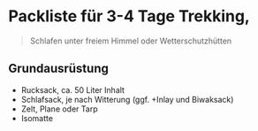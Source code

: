 # Packliste für 3-4 Tage Trekking, 
>Schlafen unter freiem Himmel oder Wetterschutzhütten

## Grundausrüstung
* Rucksack, ca. 50 Liter Inhalt
* Schlafsack, je nach Witterung (ggf. +Inlay und Biwaksack)
* Zelt, Plane oder Tarp
* Isomatte